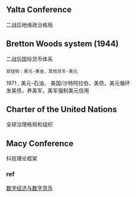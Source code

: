 ## Yalta Conference
二战后地缘政治格局
## Bretton Woods system  (1944)
二战后国际货币体系    
```
双挂钩：美元-黄金，其他货币-美元   

```

1971 , 美元-石油， 美国/沙特阿拉伯，美债，美元循环   
发美债，养美军，美军强制美元信用    

## Charter of the United Nations
全球治理格局和组织
## Macy Conference 
科技理论框架   

### ref
[数字经济与数字货币](https://mp.weixin.qq.com/s?__biz=MzU0NTM5MTA4NA==&mid=2247486590&idx=2&sn=b933b21756484780ced50388f5d99709&chksm=fb6ce4fdcc1b6deb27a8e4fe931a85ccd978804a48df0b3f04e5eeed6e8185730943df5cc7df&mpshare=1&scene=1&srcid=1108yc0lvEgWkMkNENkfdPyQ&sharer_sharetime=1604891134203&sharer_shareid=fd4e089cccc9c87fc598f4e238b1687f&exportkey=AvrsEa%2Bs0NEcvycDuxwm%2FmE%3D&pass_ticket=zItRrtmz4L0lE1XdWeHnM6Jkm0XH20QXkix6eqw%2B2FtM%2Bs367O9vIueGeopLqZ6h&wx_header=0#rd)
